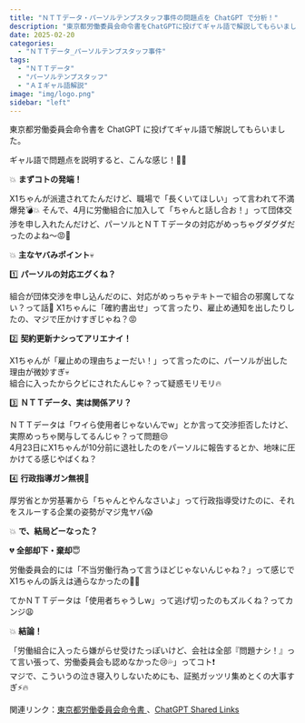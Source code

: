 ```yaml
---
title: "ＮＴＴデータ・パーソルテンプスタッフ事件の問題点を ChatGPT で分析！"
description: "東京都労働委員会命令書をChatGPTに投げてギャル語で解説してもらいました。"
date: 2025-02-20
categories:
  - "ＮＴＴデータ_パーソルテンプスタッフ事件"
tags:
  - "ＮＴＴデータ"
  - "パーソルテンプスタッフ"
  - "ＡＩギャル語解説"
image: "img/logo.png"
sidebar: "left"
---
```


<div class="card-top-container">
    <div class="card-top">
        <div class="card-top-content">
            東京都労働委員会命令書を ChatGPT に投げてギャル語で解説してもらいました。
        </div>
    </div>
</div>

ギャル語で問題点を説明すると、こんな感じ！💖✨

💥 **まずコトの発端！**

X1ちゃんが派遣されてたんだけど、職場で「長くいてほしい」って言われて不満爆発💣💥 そんで、4月に労働組合に加入して「ちゃんと話し合お！」って団体交渉を申し入れたんだけど、パーソルとＮＴＴデータの対応がめっちゃグダグダだったのよね〜😡💢

<!--more-->

💥 **主なヤバみポイント**💀

1️⃣ **パーソルの対応エグくね？**

組合が団体交渉を申し込んだのに、対応がめっちゃテキトーで組合の邪魔してない？って話😤
X1ちゃんに「確約書出せ」って言ったり、雇止め通知を出したりしたの、マジで圧かけすぎじゃね？😡

2️⃣ **契約更新ナシってアリエナイ！**

X1ちゃんが「雇止めの理由ちょーだい！」って言ったのに、パーソルが出した理由が微妙すぎ💀<br>
組合に入ったからクビにされたんじゃ？って疑惑モリモリ🔥

3️⃣ **ＮＴＴデータ、実は関係アリ？**

ＮＴＴデータは「ワイら使用者じゃないんでw」とか言って交渉拒否したけど、実際めっちゃ関与してるんじゃ？って問題😒<br>
4月23日にX1ちゃんが10分前に退社したのをパーソルに報告するとか、地味に圧かけてる感じやばくね？

4️⃣ **行政指導ガン無視**💢

厚労省とか労基署から「ちゃんとやんなさいよ」って行政指導受けたのに、それをスルーする企業の姿勢がマジ鬼ヤバ😱

💥 **で、結局どーなった？**

💔 **全部却下・棄却**😇

労働委員会的には「不当労働行為って言うほどじゃないんじゃね？」って感じでX1ちゃんの訴えは通らなかったの🥲💦

てかＮＴＴデータは「使用者ちゃうしw」って逃げ切ったのもズルくね？ってカンジ😩

💥 **結論！**

「労働組合に入ったら嫌がらせ受けたっぽいけど、会社は全部『問題ナシ！』って言い張って、労働委員会も認めなかった😢💦」ってコト❗<br>
マジで、こういうの泣き寝入りしないためにも、証拠ガッツリ集めとくの大事すぎ⚡🔥

<div class="card-bottom-container">
    <div class="card-bottom">
        <div class="card-bottom-content">
            関連リンク：<a href="https://www.toroui.metro.tokyo.lg.jp/image/2024/meirei2-41.html">東京都労働委員会命令書 <i class="bi bi-arrow-up-right"></i></a> 、<a href="https://chatgpt.com/share/67b6f452-a6c0-8002-b923-09dad3e304df">ChatGPT Shared Links <i class="bi bi-arrow-up-right"></i></a>
        </div>
    </div>
</div>